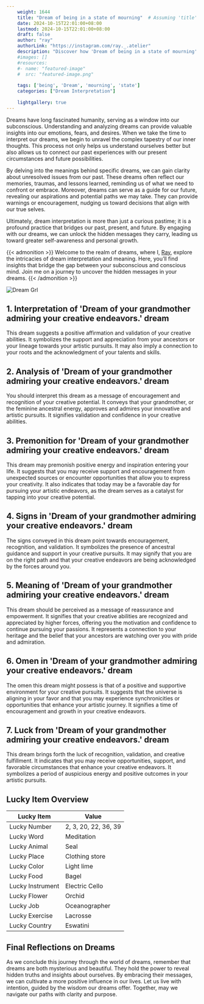 ```yaml
---
    weight: 1644
    title: "Dream of being in a state of mourning"  # Assuming 'title' column exists
    date: 2024-10-15T22:01:00+08:00
    lastmod: 2024-10-15T22:01:00+08:00
    draft: false
    author: "ray"
    authorLink: "https://instagram.com/ray._.atelier"
    description: "Discover how 'Dream of being in a state of mourning' can interpret your future and uncover its significant meanings in your life."
    #images: []
    #resources:
    #- name: "featured-image"
    #  src: "featured-image.png"
    
    tags: ['being', 'Dream', 'mourning', 'state']
    categories: ["Dream Interpretation"]
    
    lightgallery: true
---
```

    
Dreams have long fascinated humanity, serving as a window into our subconscious. Understanding and analyzing dreams can provide valuable insights into our emotions, fears, and desires. When we take the time to interpret our dreams, we begin to unravel the complex tapestry of our inner thoughts. This process not only helps us understand ourselves better but also allows us to connect our past experiences with our present circumstances and future possibilities.

By delving into the meanings behind specific dreams, we can gain clarity about unresolved issues from our past. These dreams often reflect our memories, traumas, and lessons learned, reminding us of what we need to confront or embrace. Moreover, dreams can serve as a guide for our future, revealing our aspirations and potential paths we may take. They can provide warnings or encouragement, nudging us toward decisions that align with our true selves.

Ultimately, dream interpretation is more than just a curious pastime; it is a profound practice that bridges our past, present, and future. By engaging with our dreams, we can unlock the hidden messages they carry, leading us toward greater self-awareness and personal growth.

{{< admonition >}}
Welcome to the realm of dreams, where I, [Ray](https://instagram.com/ray._.atelier), explore the intricacies of dream interpretation and meaning. Here, you’ll find insights that bridge the gap between your subconscious and conscious mind. Join me on a journey to uncover the hidden messages in your dreams.
{{< /admonition >}}

![Dream Grl](https://cdn.pixabay.com/photo/2017/11/02/03/35/gothic-2910057_1280.jpg "Dream Grl")

## 1. Interpretation of 'Dream of your grandmother admiring your creative endeavors.' dream
 This dream suggests a positive affirmation and validation of your creative abilities. It symbolizes the support and appreciation from your ancestors or your lineage towards your artistic pursuits. It may also imply a connection to your roots and the acknowledgment of your talents and skills.

## 2. Analysis of 'Dream of your grandmother admiring your creative endeavors.' dream
 You should interpret this dream as a message of encouragement and recognition of your creative potential. It conveys that your grandmother, or the feminine ancestral energy, approves and admires your innovative and artistic pursuits. It signifies validation and confidence in your creative abilities.

## 3. Premonition for 'Dream of your grandmother admiring your creative endeavors.' dream
 This dream may premonish positive energy and inspiration entering your life. It suggests that you may receive support and encouragement from unexpected sources or encounter opportunities that allow you to express your creativity. It also indicates that today may be a favorable day for pursuing your artistic endeavors, as the dream serves as a catalyst for tapping into your creative potential.

## 4. Signs in 'Dream of your grandmother admiring your creative endeavors.' dream
 The signs conveyed in this dream point towards encouragement, recognition, and validation. It symbolizes the presence of ancestral guidance and support in your creative pursuits. It may signify that you are on the right path and that your creative endeavors are being acknowledged by the forces around you.

## 5. Meaning of 'Dream of your grandmother admiring your creative endeavors.' dream
 This dream should be perceived as a message of reassurance and empowerment. It signifies that your creative abilities are recognized and appreciated by higher forces, offering you the motivation and confidence to continue pursuing your passions. It represents a connection to your heritage and the belief that your ancestors are watching over you with pride and admiration.

## 6. Omen in 'Dream of your grandmother admiring your creative endeavors.' dream
 The omen this dream might possess is that of a positive and supportive environment for your creative pursuits. It suggests that the universe is aligning in your favor and that you may experience synchronicities or opportunities that enhance your artistic journey. It signifies a time of encouragement and growth in your creative endeavors.

## 7. Luck from 'Dream of your grandmother admiring your creative endeavors.' dream
 This dream brings forth the luck of recognition, validation, and creative fulfillment. It indicates that you may receive opportunities, support, and favorable circumstances that enhance your creative endeavors. It symbolizes a period of auspicious energy and positive outcomes in your artistic pursuits.

## Lucky Item Overview
| Lucky Item          | Value              |
|---------------|--------------------|
| Lucky Number        | 2, 3, 20, 22, 36, 39  |
| Lucky Word          | Meditation |
| Lucky Animal        | Seal |
| Lucky Place         | Clothing store     |
| Lucky Color         | Light lime     |
| Lucky Food          | Bagel      |
| Lucky Instrument    | Electric Cello |
| Lucky Flower        | Orchid    |
| Lucky Job           | Oceanographer       |
| Lucky Exercise      | Lacrosse  |
| Lucky Country       | Eswatini    |


##  Final Reflections on Dreams

As we conclude this journey through the world of dreams, remember that dreams are both mysterious and beautiful. They hold the power to reveal hidden truths and insights about ourselves. By embracing their messages, we can cultivate a more positive influence in our lives. Let us live with intention, guided by the wisdom our dreams offer. Together, may we navigate our paths with clarity and purpose.
